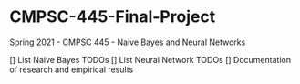 # CMPSC-445-Final-Project
Spring 2021 - CMPSC  445 - Naive Bayes and Neural Networks

[] List Naive Bayes TODOs
[] List Neural Network TODOs
[] Documentation of research and empirical results
